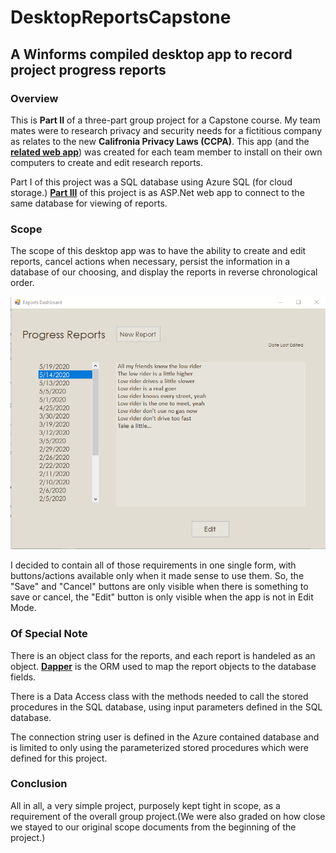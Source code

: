# DesktopReportsCapstone
## A Winforms compiled desktop app to record project progress reports

### Overview

This is **Part II** of a three-part group project for a Capstone course. My team mates were to research privacy and security needs for a fictitious company as relates to the new **Califronia Privacy Laws (CCPA)**. This app (and the [**related web app**](https://capstonewebapp.azurewebsites.net/)) was created for each team member to install on their own computers to create and edit research reports.

Part I of this project was a SQL database using Azure SQL (for cloud storage.) [**Part III**](https://github.com/drobinson-sudo/CapstoneWebApp) of this project is as ASP.Net web app to connect to the same database for viewing of reports.

### Scope

The scope of this desktop app was to have the ability to create and edit reports, cancel actions when necessary, persist the information in a database of our choosing, and display the reports in reverse chronological order.

![Animated GIF of the app in use](Demo/capstone_desktop_app.gif)

I decided to contain all of those requirements in one single form, with buttons/actions available only when it made sense to use them. So, the "Save" and "Cancel" buttons are only visible when there is something to save or cancel, the "Edit" button is only visible when the app is not in Edit Mode.

### Of Special Note

There is an object class for the reports, and each report is handeled as an object. [**Dapper**](https://github.com/StackExchange/Dapper) is the ORM used to map the report objects to the database fields. 

There is a Data Access class with the methods needed to call the stored procedures in the SQL database, using input parameters defined in the SQL database.

The connection string user is defined in the Azure contained database and is limited to only using the parameterized stored procedures which were defined for this project.

### Conclusion

All in all, a very simple project, purposely kept tight in scope, as a requirement of the overall group project.(We were also graded on how close we stayed to our original scope documents from the beginning of the project.)
